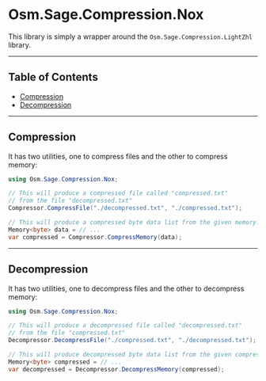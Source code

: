 # Osm.Sage.Compression.Nox

This library is simply a wrapper around the `Osm.Sage.Compression.LightZhl` library.

---

## Table of Contents

- [Compression](#compression)
- [Decompression](#decompression)

---

## Compression

It has two utilities, one to compress files and the other to compress memory:

```csharp
using Osm.Sage.Compression.Nox;

// This will produce a compressed file called "compressed.txt"
// from the file "decompressed.txt"
Compressor.CompressFile("./decompressed.txt", "./compressed.txt");

// This will produce a compressed byte data list from the given memory.
Memory<byte> data = // ...
var compressed = Compressor.CompressMemory(data);
```
---

## Decompression

It has two utilities, one to decompress files and the other to decompress memory:

```csharp
using Osm.Sage.Compression.Nox;

// This will produce a decompressed file called "decompressed.txt"
// from the file "compressed.txt"
Decompressor.DecompressFile("./compressed.txt", "./decompressed.txt");

// This will produce decompressed byte data list from the given compressed data.
Memory<byte> compressed = // ...
var decompressed = Decompressor.DecompressMemory(compressed);
```
